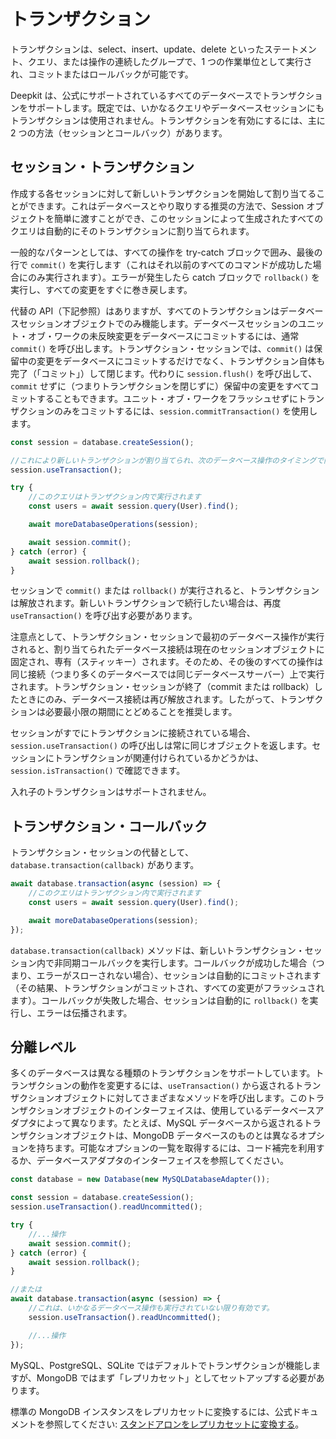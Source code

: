 # トランザクション

トランザクションは、select、insert、update、delete といったステートメント、クエリ、または操作の連続したグループで、1 つの作業単位として実行され、コミットまたはロールバックが可能です。

Deepkit は、公式にサポートされているすべてのデータベースでトランザクションをサポートします。既定では、いかなるクエリやデータベースセッションにもトランザクションは使用されません。トランザクションを有効にするには、主に 2 つの方法（セッションとコールバック）があります。

## セッション・トランザクション

作成する各セッションに対して新しいトランザクションを開始して割り当てることができます。これはデータベースとやり取りする推奨の方法で、Session オブジェクトを簡単に渡すことができ、このセッションによって生成されたすべてのクエリは自動的にそのトランザクションに割り当てられます。

一般的なパターンとしては、すべての操作を try-catch ブロックで囲み、最後の行で `commit()` を実行します（これはそれ以前のすべてのコマンドが成功した場合にのみ実行されます）。エラーが発生したら catch ブロックで `rollback()` を実行し、すべての変更をすぐに巻き戻します。

代替の API（下記参照）はありますが、すべてのトランザクションはデータベースセッションオブジェクトでのみ機能します。データベースセッションのユニット・オブ・ワークの未反映変更をデータベースにコミットするには、通常 `commit()` を呼び出します。トランザクション・セッションでは、`commit()` は保留中の変更をデータベースにコミットするだけでなく、トランザクション自体も完了（「コミット」）して閉じます。代わりに `session.flush()` を呼び出して、`commit` せずに（つまりトランザクションを閉じずに）保留中の変更をすべてコミットすることもできます。ユニット・オブ・ワークをフラッシュせずにトランザクションのみをコミットするには、`session.commitTransaction()` を使用します。

```typescript
const session = database.createSession();

//これにより新しいトランザクションが割り当てられ、次のデータベース操作のタイミングで開始されます。
session.useTransaction();

try {
    //このクエリはトランザクション内で実行されます
    const users = await session.query(User).find();

    await moreDatabaseOperations(session);

    await session.commit();
} catch (error) {
    await session.rollback();
}
```

セッションで `commit()` または `rollback()` が実行されると、トランザクションは解放されます。新しいトランザクションで続行したい場合は、再度 `useTransaction()` を呼び出す必要があります。

注意点として、トランザクション・セッションで最初のデータベース操作が実行されると、割り当てられたデータベース接続は現在のセッションオブジェクトに固定され、専有（スティッキー）されます。そのため、その後のすべての操作は同じ接続（つまり多くのデータベースでは同じデータベースサーバー）上で実行されます。トランザクション・セッションが終了（commit または rollback）したときにのみ、データベース接続は再び解放されます。したがって、トランザクションは必要最小限の期間にとどめることを推奨します。

セッションがすでにトランザクションに接続されている場合、`session.useTransaction()` の呼び出しは常に同じオブジェクトを返します。セッションにトランザクションが関連付けられているかどうかは、`session.isTransaction()` で確認できます。

入れ子のトランザクションはサポートされません。

## トランザクション・コールバック

トランザクション・セッションの代替として、`database.transaction(callback)` があります。

```typescript
await database.transaction(async (session) => {
    //このクエリはトランザクション内で実行されます
    const users = await session.query(User).find();

    await moreDatabaseOperations(session);
});
```

`database.transaction(callback)` メソッドは、新しいトランザクション・セッション内で非同期コールバックを実行します。コールバックが成功した場合（つまり、エラーがスローされない場合）、セッションは自動的にコミットされます（その結果、トランザクションがコミットされ、すべての変更がフラッシュされます）。コールバックが失敗した場合、セッションは自動的に `rollback()` を実行し、エラーは伝播されます。

## 分離レベル

多くのデータベースは異なる種類のトランザクションをサポートしています。トランザクションの動作を変更するには、`useTransaction()` から返されるトランザクションオブジェクトに対してさまざまなメソッドを呼び出します。このトランザクションオブジェクトのインターフェイスは、使用しているデータベースアダプタによって異なります。たとえば、MySQL データベースから返されるトランザクションオブジェクトは、MongoDB データベースのものとは異なるオプションを持ちます。可能なオプションの一覧を取得するには、コード補完を利用するか、データベースアダプタのインターフェイスを参照してください。

```typescript
const database = new Database(new MySQLDatabaseAdapter());

const session = database.createSession();
session.useTransaction().readUncommitted();

try {
    //...操作
    await session.commit();
} catch (error) {
    await session.rollback();
}

//または
await database.transaction(async (session) => {
    //これは、いかなるデータベース操作も実行されていない限り有効です。
    session.useTransaction().readUncommitted();

    //...操作
});
```

MySQL、PostgreSQL、SQLite ではデフォルトでトランザクションが機能しますが、MongoDB ではまず「レプリカセット」としてセットアップする必要があります。

標準の MongoDB インスタンスをレプリカセットに変換するには、公式ドキュメントを参照してください:
[スタンドアロンをレプリカセットに変換する](https://docs.mongodb.com/manual/tutorial/convert-standalone-to-replica-set)。